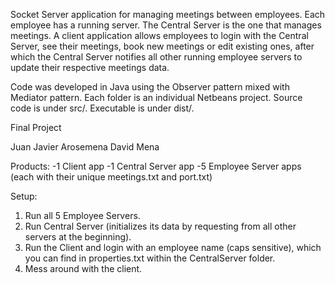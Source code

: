 Socket Server application for managing meetings between employees. Each employee has a running server. The Central Server is the one that manages meetings. A client application allows employees to login with the Central Server, see their meetings, book new meetings or edit existing ones, after which the Central Server notifies all other running employee servers to update their respective meetings data. 

Code was developed in Java using the Observer pattern mixed with Mediator pattern. Each folder is an individual Netbeans project. Source code is under src/. Executable is under dist/.



Final Project

Juan Javier Arosemena
David Mena

Products:
-1 Client app
-1 Central Server app
-5 Employee Server apps (each with their unique meetings.txt and port.txt)

Setup:
1. Run all 5 Employee Servers.
2. Run Central Server (initializes its data by requesting from all other servers at the beginning).
3. Run the Client and login with an employee name (caps sensitive), which you can find in properties.txt within the CentralServer folder.
4. Mess around with the client.

